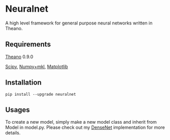 # Neuralnet

A high level framework for general purpose neural networks written in Theano.

## Requirements

[Theano](http://deeplearning.net/software/theano_versions/0.9.X/) 0.9.0

[Scipy](https://www.scipy.org/install.html), [Numpy+mkl](http://www.lfd.uci.edu/~gohlke/pythonlibs/#numpy), [Matplotlib](https://matplotlib.org/)


## Installation
```
pip install --upgrade neuralnet
```

## Usages
To create a new model, simply make a new model class and inherit from Model in model.py. Please check out my [DenseNet](https://github.com/justanhduc/densenet) implementation for more details.
